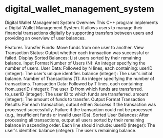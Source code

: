 # digital_wallet_management_system
Digital Wallet Management System
Overview
This C++ program implements a Digital Wallet Management System. It allows users to manage their financial transactions digitally by supporting transfers between users and providing an overview of user balances.

Features
Transfer Funds: Move funds from one user to another.
View Transaction Status: Output whether each transaction was successful or failed.
Display Sorted Balances: List users sorted by their remaining balance.
Input Format
Number of Users (N): An integer specifying the number of users.
User Data:
Followed by N lines, each containing:
userID (integer): The user's unique identifier.
balance (integer): The user's initial balance.
Number of Transactions (T): An integer specifying the number of transactions.
Transaction Data:
Followed by T lines, each containing:
from_userID (integer): The user ID from which funds are transferred.
to_userID (integer): The user ID to which funds are transferred.
amount (integer): The amount of funds to transfer.
Output Format
Transaction Results:
For each transaction, output either:
Success if the transaction was processed successfully.
Failure if the transaction could not be processed (e.g., insufficient funds or invalid user IDs).
Sorted User Balances:
After processing all transactions, output all users sorted by their remaining balance in ascending order.
Each line should include:
userID (integer): The user's identifier.
balance (integer): The user's remaining balance.
